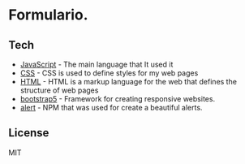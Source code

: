 # Formulario.

## Tech
- [JavaScript] - The main language that It used it
- [CSS] - CSS is used to define styles for my web pages
- [HTML] - HTML is a markup language for the web that defines the structure of web pages
- [bootstrap5] - Framework for creating responsive websites.
- [alert] - NPM that was used for create a beautiful alerts.

## License

MIT

[JavaScript]: <https://developer.mozilla.org/es/docs/Web/JavaScript>
[CSS]: <https://www.w3schools.com/css/>
[HTML]: <https://developer.mozilla.org/es/docs/Web/HTML>
[bootstrap5]: <https://getbootstrap.com/docs/5.0/getting-started/introduction/>
[alert]: <https://sweetalert2.github.io/>
